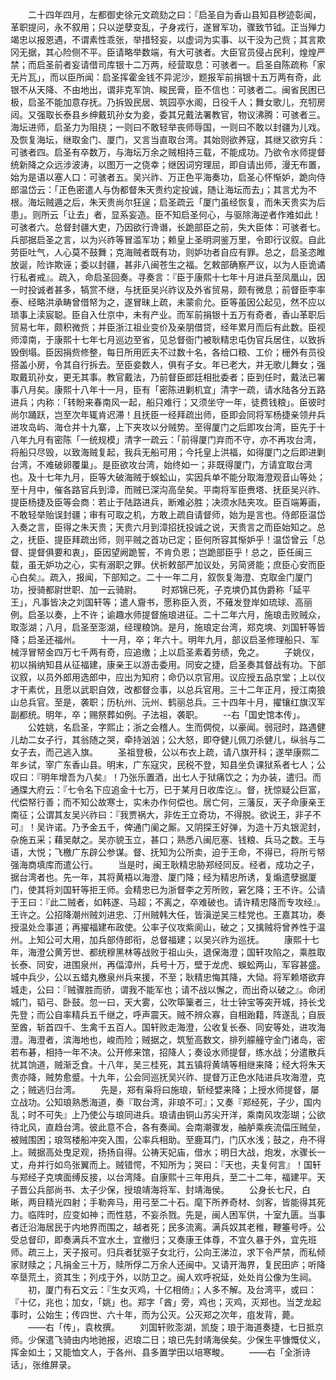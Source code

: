 <!-- { "loadSidebar": true } -->
　　二十四年四月，左都御史徐元文疏劾之曰：『启圣自为香山县知县秽迹彰闻，革职提问，永不叙用；只以逆孽变乱，孑身戎行，遂冒军功，骤致节钺。正当殚力竭忠以报恩遇，不谓素性乖张，举措轻妄，以虚词为实事、以干没为己赀；其言欺冈无据，其心险侧不平。臣请略举数端，有大可骇者。大臣官员侵占民利，煌煌严禁；而启圣前者妄请借司库银十二万两，经营取息：可骇者一。启圣自陈疏称「家无片瓦」，而以臣所闻：启圣挥霍金钱不异泥沙，题报军前捐银十五万两有奇，此银不从天降、不由地出，谓非克军饷、睃民膏，臣不信也：可骇者二。闽省民困已极，启圣不能加意存抚。乃拆毁民居、筑园亭水阁，日役千人；舞女歌儿，充牣房闼。又强取长泰县乡绅戴玑孙女为妾，委其兄戴法署教官，物议沸腾：可骇者三。海坛进师，启圣力为阻挠；一则曰不敢轻举丧师辱国，一则曰不敢以封疆为儿戏。及恢复海坛，继取金门、厦门，又言当直取台湾。其始则欲养寇，其继又欲穷兵：可骇者四。启圣有卒数万，与海坛万余之贼相持三载，不能成功。乃欲令水师提督统新降之众远涉波涛，以图万一之侥幸；继因词穷理屈，即自请出师，漫无布置，始为是语以塞人口：可骇者五。吴兴祚、万正色平海奏功，启圣心怀惭妒，跪向侍郎温岱云：「正色密遣人与伪都督朱天贵约定投诚，随让海坛而去」；其言尤为不根。海坛贼遁之后，朱天贵尚尔狂逞；启圣疏云「厦门虽经恢复，而朱天贵实为后患」。则所云「让去」者，显系妄造。臣不知启圣何心，与驱除海逆者作难如此！可骇者六。总督封疆大吏，乃因欲行谗谮，长跪部臣之前，失大臣体：可骇者七。兵部据启圣之言，以为兴祚等冒滥军功；赖皇上圣明洞鉴万里，令即行议叙。自此劳臣吐气，人心莫不鼓舞；克海贼者既有功，则妒功者自应有罪。总之，启圣恣睢放诞，险诈欺诬；委以封疆，甚非八闽苍生之福。乞敕部确察严议，以为人臣诡谲行私者戒』。疏入，命启圣回奏。寻奏言：『臣于康熙十七年十月进兵至凤凰山，因一时投诚者甚多，犒赏不继，与抚臣吴兴祚议及外省贸易，颇有微息；前督臣李率泰、经略洪承畴曾借帑为之，遂冒昧上疏，未蒙俞允。臣等虽因公起见，然不应以琐事上渎宸聪。臣自入仕京中，未有产业。而军前捐银十五万有奇者，香山革职后贸易七年，颇积微赀；并臣浙江祖业变价及亲朋借贷，经年累月而后有此数。臣视师漳南，于康熙十七年七月巡边至省，见总督衙门被耿精忠屯伪官兵居住，以致拆毁倒塌。臣因捐赀修整，每日所用匠夫不过数十名，各给口粮、工价；栅外有员役搭盖小房，令其自行拆去。至臣妾数人，俱有子女。年已老大，并无歌儿舞女；强取戴玑孙女，更无其事。教官戴法，乃前督臣郎廷相批委者；臣到任时，戴法已署事八月矣。康熙十八年十一月，臣有「密陈进剿机宜」清字一疏，请水陆各分五路进兵；内称：「转盼来春南风一起，船只难行；又须坐守一年，徒费钱粮」。臣彼时尚尔踊跃，岂至次年辄肯迟滞！且抚臣一经拜疏出师，臣即会同将军杨捷亲领弁兵进攻岛屿、海仓并十九寨，上下夹攻以分贼势。至得厦门之后即攻台湾，臣先于十八年九月有密陈「一统规模」清字一疏云：「前得厦门弃而不守，亦不再攻台湾，将船只尽毁，以致海贼复起，我兵无船可用；今托皇上洪福，如得厦门之后即进剿台湾，不难破卵覆巢」。是臣欲攻台湾，始终如一；非既得厦门，方请宜取台湾也。及十七年九月，臣等大破海贼于蜈蚣山，实因兵单不能分取海澄观音山等处；至十月中，催各路官兵到漳，而贼已深沟高垒矣。平南将军臣赉塔、抚臣吴兴祚、提臣杨捷及臣等会商：若止于陆路进兵，断难必胜；决须水陆夹攻。臣百端筹画，不敢轻举贻误封疆；审有可取之机，方敢上疏自请督师，始为是言也。侍郎臣温岱入奏之言，臣得之朱天贵；天贵六月到漳招抚投诚之说，天贵言之而臣始知之。总之，抚臣、提臣拜疏出师，则平贼之首功已定；臣何所容其惭妒乎！温岱曾云「总督、提督俱要和衷」，臣因望阙跪誓，不肯负恩；岂跪部臣乎！总之，臣任闽三载，虽无妒功之心，实有溺职之罪。伏祈敕部严加议处，另简贤能；庶臣心安而臣心白矣』。疏入，报闻，下部知之。二十一年二月，叙恢复海澄、克取金门厦门功，授骑都尉世职、加一云骑尉。
　　时郑锦已死，子克塽仍其伪爵称「延平王」，凡事皆决之刘国轩等；遣人齎书，愿称臣入贡，不薙发登岸如琉球、高丽例。启圣以奏，上不许；谕趣水师提督施琅进征。二十二年六月，施琅击败贼众，取澎湖；八月，启圣至澎湖，经理粮饷。是月，施琅定台湾，郑克塽、刘国轩等皆降；启圣还福州。
　　十一月，卒；年六十。明年九月，部议启圣修理船只、军械浮冒帑金四万七千两有奇，应追缴；上以启圣素着劳绩，免之。
　　子姚仪，初以捐纳知县从征福建，康亲王以游击委用。同安之捷，启圣奏其督战有功。下部议叙，以员外郎用选郎中，应出为知府；命仍以京官用。议应授五品京堂；上以仪才干素优，且愿以武职自效，改都督佥事，以总兵官用。三十二年正月，授江南狼山总兵官。至是，袭职；历杭州、沅州、鹤丽总兵。三十四年十月，擢镶红旗汉军副都统。明年，卒；赐祭葬如例。子法祖，袭职。
　　--右「国史馆本传」。
　　公姓姚，名启圣，字熙止；浙之会稽人。生而倜傥，以豪闻。弱冠时，路遇健儿劫二女子行，其翁随之哭，牵持汹汹；公大怒，即夺健儿佩刀杀健儿，纵翁与二女子去，而己逃入旗。
　　圣祖登极，公以布衣上疏，请八旗开科；遂举康熙二年乡试，宰广东香山县。明末，广东寇灾，民税不登，知县坐负课狱系者七人；公叹曰：『明年增吾为八矣』！乃张乐置酒，出七人于狱痛饮之；为办装，遣归。而通牒大府云：『七令名下应追金十七万，已于某月日收库讫』。督，抚惊疑公巨富，代偿帑行善；而不知公故寒士，实未办作何偿也。居亡何，三藩反，天子命康亲王南征；公谓其友吴兴祚曰：『我贾祸大，非佐王立奇功，不得脱。欲说王，非子不可』！吴许诺。乃予金五千，俾通门阑之厮。又阴探王好弹，为造十万丸银泥封，杂施五采；藉吴献之。吴亦貌玉立，甚口；熟悉八闽厄塞、钱粮、兵马之数。王与语，大悦；飞檄广东辟公参谋。督、抚知为公所卖，迫于王命，不得已，将所亏帑强海商填库而遣公行。
　　当是时，闽王耿精忠胁郑经同反。经者，成功之子，据台湾者也。先一年，其将黄梧以海澄、厦门降；经为精忠所诱，复煽遗孽据厦门，使其将刘国轩等拒王师。会精忠已为浙督李之芳所败，窘乞降；王不许。公请于王曰：『此二贼者，如韩遂、马超；不离之，卒难破也。请许精忠降而专攻经』。王许之。公招降潮州贼刘进忠、汀州贼韩大任，皆滇逆吴三桂党也。王嘉其功，奏授温处佥事道；再擢福建布政使。公率子仪攻紫阆山，破之；又擒贼将曾养性于温州。上知公可大用，加兵部侍郎衔，总督福建；以吴兴祚为巡抚。
　　康熙十七年，海澄公黄芳世、都统穆黑林等战败于祖山头，退保海澄；国轩攻陷之，乘胜取长泰、同安，进围泉州，再偪漳州，兵号十万，壁于龙虎、蜈蚣两山，军容甚盛。城中兵少，公以五蜡丸檄泉州兵来援，不至；耿精忠悔其降，大恸。将军赖塔欲弃城走，公曰：『贼骤胜而骄，谓我不能军也；请不战以懈之，而出奇以破之』。命闭城门，韬弓、卧鼓。忽一曰，天大雾，公吹筚篥者三，壮士钟宝等突开城，持长戈先登；而公自率精兵五千继之，呼声震天。贼不辨众寡，自相跆籍，阵遂乱；自辰至酋，斩首四千、生禽千五百人。国轩败走海澄，公收复长泰、同安等处，进攻海澄。海澄者，滨海地也，峻而险；贼据之，筑堑高数文，排列艨艟守金门诸岛，密若布碁，相持一年不决。公开修来馆，招降人；奏设水师提督，练水战；分遣散兵扰其饷道，贼渐乏食。十八年，吴三桂死，其五镇将黄靖等相继来降；经大将朱天贵亦降，贼势愈蹙。十九年，公会同巡抚吴兴祚、提督万正色水陆进兵攻海澄，克之；贼逃归台湾。
　　先是，郑有枭将曰施琅，斩经嬖来降；上授水师提督，屡立战功。公知琅熟悉海道，奏『取台湾，非琅不可』；又奏『郑经死，子少，国内乱；时不可失』上乃使公与琅同进兵。琅请由铜山苏尖开洋，乘南风攻澎瑚；公欲待北风，直趋台湾。彼此意不合，各有奏闻。会南潮骤发，舳舻乘疾流偪压贼垒，被贼围困；琅驾楼船冲突入围，公率兵相助。至鹿耳门，门仄水浅；鼓之，舟不得上。贼据高处曳足观，扬扬自得。公祷天妃庙，借水；明日大战，炮发，水骤长一丈，舟并行如鸟张翼而上。贼错愕，不知所为；哭曰：『天也，夫复何言』！国轩与郑经子克塽面缚反接，以台湾降。自康熙十三年用兵，至二十二年，福建平。天子晋公兵部尚书、太子少保，授琅靖海将军、封靖海侯。
　　公身长七尺，白晰，两目精光四射；手勒奔马，用弓至二十石。麾下所养奇材、剑客，皆能得其死力。临阵时，应变如神；而性慈，不妄杀戮。先是，闽人困军供，十室九匮。当事者迁沿海居民于内地界而围之，越者死；民多流离。满兵奴其老稚，鞭箠号呼。公受总督印，即奏满兵不宜水土，宜撤归；又奏康王体尊，不宜久暴于外，宜先班师。疏三上，天子报可。归兵者犹驱子女北行，公向王涕泣，求下令严禁，而私倾家财赎之；凡捐金三十万，赎所俘二万余人还闽中。又请开海界，复民田庐；听降卒垦荒土，资其生；列戍于外，以防卫之。闽人欢呼祝延，处处肖公像为生祠。
　　初，厦门有石文云：『生女灭鸡，十亿相倚』；人多不解。及台湾平，或曰：『十亿，兆也；加女，「姚」也。郑字「酋」旁，鸡也；灭鸡，灭郑也。当芝龙起事时，公始生；传四世、六十年，而为公灭。公灭郑之次年，疽发背，薨。
　　——右「传」，袁枚撰。
　　刘国轩败澎湖，凯旋；琅于海道奏捷，七日抵京师。少保遣飞骑由内地驰报，迟琅二日；琅已先封靖海侯矣。少保生平慷慨仗义，挥金如土；又能恤文人，于各州、县多置学田以培寒畯。
　　——右「全浙诗话」，张维屏录。

